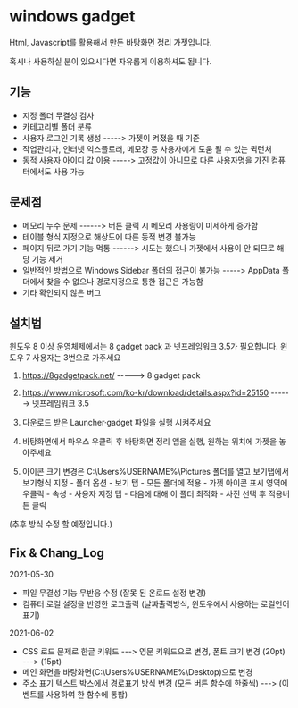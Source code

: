 # windows gadget
Html, Javascript를 활용해서 만든 바탕화면 정리 가젯입니다.


혹시나 사용하실 분이 있으시다면 자유롭게 이용하셔도 됩니다.

## 기능
  - 지정 폴더 무결성 검사
  - 카테고리별 폴더 분류
  - 사용자 로그인 기록 생성        -----> 가젯이 켜졌을 때 기준
  - 작업관리자, 인터넷 익스플로러, 메모장 등 사용자에게 도움 될 수 있는 퀵런처
  - 동적 사용자 아이디 값 이용     ----->  고정값이 아니므로 다른 사용자명을 가진 컴퓨터에서도 사용 가능

## 문제점
- 메모리 누수 문제 ------> 버튼 클릭 시 메모리 사용량이 미세하게 증가함
- 테이블 형식 지정으로 해상도에 따른 동적 변경 불가능
- 페이지 뒤로 가기 기능 먹통 ------> 시도는 했으나 가젯에서 사용이 안 되므로 해당 기능 제거
- 일반적인 방법으로 Windows Sidebar 폴더의 접근이 불가능   -----> AppData 폴더에서 찾을 수 없으나 경로지정으로 통한 접근은 가능함
- 기타 확인되지 않은 버그

## 설치법

윈도우 8 이상 운영체제에서는 8 gadget pack 과 넷프레임워크 3.5가 필요합니다. 윈도우 7 사용자는 3번으로 가주세요

1. https://8gadgetpack.net/ -----> 8 gadget pack 


2. https://www.microsoft.com/ko-kr/download/details.aspx?id=25150  ------> 넷프레임워크 3.5


3. 다운로드 받은 Launcher·gadget 파일을 실행 시켜주세요


4. 바탕화면에서 마우스 우클릭 후 바탕화면 정리 앱을 실행, 원하는 위치에 가젯을 놓아주세요


5. 아이콘 크기 변경은 
C:\Users\%USERNAME%\Pictures 폴더를 열고 보기탭에서 보기형식 지정 - 폴더 옵션 - 보기 탭 - 모든 폴더에 적용 - 가젯 아이콘 표시 영역에 우클릭 - 속성 - 사용자 지정 탭 - 다음에 대해 이 폴더 최적화 - 사진 선택 후 적용버튼 클릭

(추후 방식 수정 할 예정입니다.)

## Fix & Chang_Log

2021-05-30
- 파일 무결성 기능 무반응 수정 (잘못 된 온로드 설정 변경)
- 컴퓨터 로컬 설정을 반영한 로그출력 (날짜출력방식, 윈도우에서 사용하는 로컬언어 표기) 

2021-06-02
- CSS 로드 문제로 한글 키워드 ---> 영문 키워드으로 변경, 폰트 크기 변경 (20pt) ---> (15pt)
- 메인 화면을 바탕화면(C:\Users\%USERNAME%\Desktop)으로 변경
- 주소 표기 텍스트 박스에서 경로표기 방식 변경  (모든 버튼 함수에 한줄씩) ---> (이벤트를 사용하여 한 함수에 통합) 
